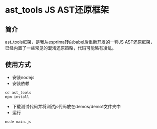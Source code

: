 # ast_tools JS AST还原框架

## 简介
ast_tools框架，是我从esprima转向babel后重新开发的一套JS AST还原框架，已经内置了一些常见的混淆还原策略，代码可能略有凌乱。

## 使用方式

+ 安装nodejs
+ 安装依赖

```shell
cd ast_tools
npm install
```
+ 下载测试代码并将测试js代码放在demos/demo1文件夹中
+ 运行
```shell
node main.js
```
